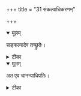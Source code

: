 +++
title = "31 संकल्पाधिकरणम्"

+++


<details open><summary>मूलम्</summary>

सङ्कल्पादेव तच्छ्रुतेः।
</details>



<details><summary>टीका</summary>

ज्ञात्यादिप्राप्तयस्सर्वास्सङ्कल्पादेव सन्ति हि । सङ्कल्पादेव पितरः इत्यादि श्रुतिराह हि ॥ [531]
</details>



<details open><summary>मूलम्</summary>

अत एव चानन्याधिपतिः।
</details>



<details><summary>टीका</summary>

सत्यसङ्कल्पतावत्त्वात् मुक्तस्य परमाप्तितः । निषेधविधियोग्यत्वं विद्यते न च तस्य तु ॥ [532]
</details>

